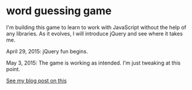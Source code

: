 # word guessing game

I'm building this game to learn to work with JavaScript without the help of any libraries.  As it evolves, I will introduce jQuery and see where it takes me.

April 29, 2015: jQuery fun begins.

May 3, 2015: The game is working as intended.  I'm just tweaking at this point.

[See my blog post on this](http://mdegani.github.io/javascript/2015/04/18/word-guessing-game-in-javascript.html)

